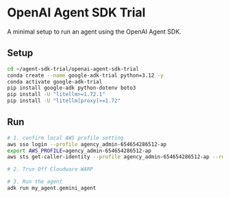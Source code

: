 # OpenAI Agent SDK Trial

A minimal setup to run an agent using the OpenAI Agent SDK.

## Setup

```bash
cd ~/agent-sdk-trial/openai-agent-sdk-trial
conda create --name google-adk-trial python=3.12 -y
conda activate google-adk-trial
pip install google-adk python-dotenv boto3
pip install -U "litellm>=1.72.1"
pip install -U "litellm[proxy]>=1.72"
```

## Run

```bash
# 1. confirm local AWS profile setting
aws sso login --profile agency_admin-654654286512-ap
export AWS_PROFILE=agency_admin-654654286512-ap
aws sts get-caller-identity --profile agency_admin-654654286512-ap --region ap-southeast-1

# 2. Trun Off Cloudware WARP

# 3. Run the agent
adk run my_agent.gemini_agent
```
